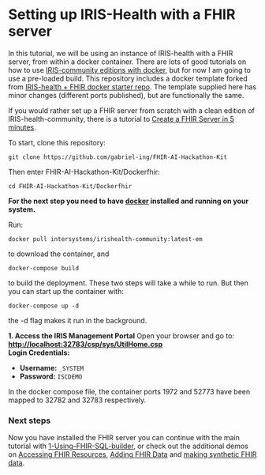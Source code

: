 # Setting up IRIS-Health with a FHIR server

In this tutorial, we will be using an instance of IRIS-health with a FHIR server, from within a docker container. There are lots of good tutorials on how to use [IRIS-community editions with docker](https://community.intersystems.com/post/running-intersystems-iris-docker-step-step-guide-part-1-basics-custom-dockerfile), but for now I am going to use a pre-loaded build. This repository includes a docker template forked from [IRIS-health + FHIR docker starter repo](https://github.com/pjamiesointersystems/Dockerfhir/tree/main). The template supplied here has minor changes (different ports published), but are functionally the same. 

If you would rather set up a FHIR server from scratch with a clean edition of IRIS-health-community, there is a tutorial to [Create a FHIR Server in 5 minutes](../Additional-demos/CreateAFHIRServerIn5Minutes.md).

To start, clone this repository: 

	git clone https://github.com/gabriel-ing/FHIR-AI-Hackathon-Kit

Then enter FHIR-AI-Hackathon-Kit/Dockerfhir:

	cd FHIR-AI-Hackathon-Kit/Dockerfhir


**For the next step you need to have [docker](https://www.docker.com/products/docker-desktop/) installed and running on your system.**

Run: 

```
docker pull intersystems/irishealth-community:latest-em
```

to download the container, and 

```
docker-compose build
```

to build the deployment. These two steps will take a while to run. But then you can start up the container with: 

```
docker-compose up -d 
```
the -d flag makes it run in the background. 

**1. Access the IRIS Management Portal**
Open your browser and go to:
 **[http://localhost:32783/csp/sys/UtilHome.csp](http://localhost:32783/csp/sys/UtilHome.csp)**  
**Login Credentials:**
- **Username:** `_SYSTEM`
- **Password:** `ISCDEMO`

In the docker compose file, the container ports 1972 and 52773 have been mapped to 32782 and 32783 respectively. 

### Next steps

Now you have installed the FHIR server you can continue with the main tutorial with [1-Using-FHIR-SQL-builder](1-Using-FHIR-SQL-Builder.ipynb), or check out the additional demos on [Accessing FHIR Resources](../Additional-demos/Accessing-FHIR-resources.ipynb), 
[Adding FHIR Data](../Additional-demos\Adding-FHIR-data-to-IRIS-health.ipynb) and [making synthetic FHIR data](../Additional-demos/Making-synthetic-fhir-data.md).
